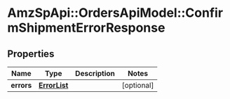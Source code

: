 # AmzSpApi::OrdersApiModel::ConfirmShipmentErrorResponse

## Properties
Name | Type | Description | Notes
------------ | ------------- | ------------- | -------------
**errors** | [**ErrorList**](ErrorList.md) |  | [optional] 

